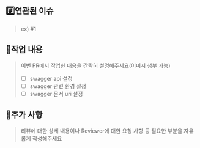 ## #️⃣연관된 이슈

> ex) #1 

## 📝작업 내용

> 이번 PR에서 작업한 내용을 간략히 설명해주세요(이미지 첨부 가능)
> - [ ]  swagger api 설정
> - [ ] swagger 관련 환경 설정
> - [ ] swagger 문서 uri 설정

## 💬추가 사항
> 리뷰에 대한 상세 내용이나 Reviewer에 대한 요청 사항 등 필요한 부분을 자유롭게 작성해주세요
